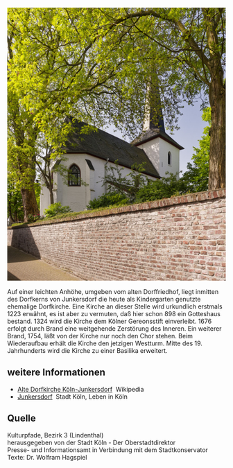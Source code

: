 ![Dorfkirche Junkersdorf](./images/koelnLindenthal1/p3.jpg)

Auf einer leichten Anhöhe, umgeben vom alten Dorffriedhof, liegt inmitten des Dorfkerns von Junkersdorf die heute als Kindergarten genutzte ehemalige Dorfkirche. Eine Kirche an dieser Stelle wird urkundlich erstmals 1223 erwähnt, es ist aber zu vermuten, daß hier schon 898 ein Gotteshaus bestand. 1324 wird die Kirche dem Kölner Gereonsstift einverleibt. 1676 erfolgt durch Brand eine weitgehende Zerstörung des Inneren. Ein weiterer Brand, 1754, läßt von der Kirche nur noch den Chor stehen. Beim Wiederaufbau erhält die Kirche den jetzigen Westturm. Mitte des 19. Jahrhunderts wird die Kirche zu einer Basilika erweitert.

## weitere Informationen

*   [Alte Dorfkirche Köln-Junkersdorf](https://de.wikipedia.org/wiki/Alte_Dorfkirche_K%C3%B6ln-Junkersdorf)  Wikipedia
*   [Junkersdorf](https://www.stadt-koeln.de/artikel/06786/index.html)  Stadt Köln, Leben in Köln

## Quelle

Kulturpfade, Bezirk 3 (Lindenthal)  
herausgegeben von der Stadt Köln - Der Oberstadtdirektor  
Presse- und Informationsamt in Verbindung mit dem Stadtkonservator  
Texte: Dr. Wolfram Hagspiel